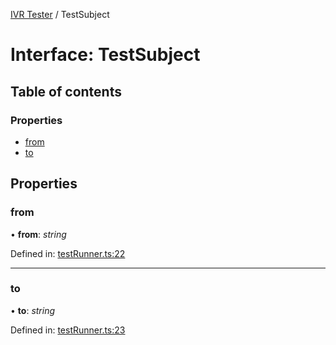 [IVR Tester](../README.md) / TestSubject

# Interface: TestSubject

## Table of contents

### Properties

- [from](testsubject.md#from)
- [to](testsubject.md#to)

## Properties

### from

• **from**: *string*

Defined in: [testRunner.ts:22](https://github.com/SketchingDev/ivr-tester/blob/cfb72a0/packages/ivr-tester/src/testRunner.ts#L22)

___

### to

• **to**: *string*

Defined in: [testRunner.ts:23](https://github.com/SketchingDev/ivr-tester/blob/cfb72a0/packages/ivr-tester/src/testRunner.ts#L23)
